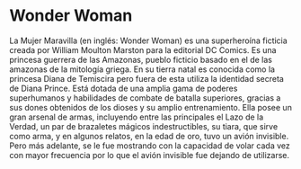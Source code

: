 # Wonder Woman

La Mujer Maravilla (en inglés: Wonder Woman) es una superheroína ficticia creada por William Moulton Marston para la editorial DC Comics. Es una princesa guerrera de las Amazonas, pueblo ficticio basado en el de las amazonas de la mitología griega. En su tierra natal es conocida como la princesa Diana de Temiscira pero fuera de esta utiliza la identidad secreta de Diana Prince. Está dotada de una amplia gama de poderes superhumanos y habilidades de combate de batalla superiores, gracias a sus dones obtenidos de los dioses y su amplio entrenamiento. Ella posee un gran arsenal de armas, incluyendo entre las principales el Lazo de la Verdad, un par de brazaletes mágicos indestructibles, su tiara, que sirve como arma, y en algunos relatos, en la edad de oro, tuvo un avión invisible. Pero más adelante, se le fue mostrando con la capacidad de volar cada vez con mayor frecuencia por lo que el avión invisible fue dejando de utilizarse.
